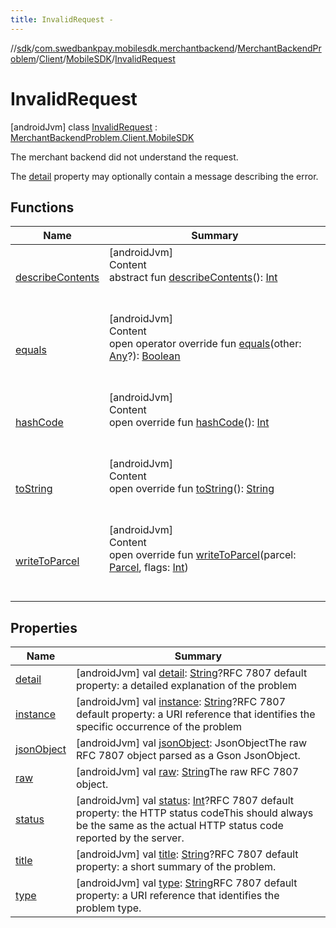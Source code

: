 ```yaml
---
title: InvalidRequest -
---
```

//[sdk](../../../../../../index)/[com.swedbankpay.mobilesdk.merchantbackend](../../../../index)/[MerchantBackendProblem](../../../index)/[Client](../../index)/[MobileSDK](../index)/[InvalidRequest](index)



# InvalidRequest  
 [androidJvm] class [InvalidRequest](index) : [MerchantBackendProblem.Client.MobileSDK](../index)

The merchant backend did not understand the request.



The [detail](../../../../../com.swedbankpay.mobilesdk/-problem/detail) property may optionally contain a message describing the error.

   


## Functions  
  
|  Name |  Summary | 
|---|---|
| <a name="android.os/Parcelable/describeContents/#/PointingToDeclaration/"></a>[describeContents](../../../-server/-unknown/index.md#-1578325224%2FFunctions%2F-1404661416)| <a name="android.os/Parcelable/describeContents/#/PointingToDeclaration/"></a>[androidJvm]  <br>Content  <br>abstract fun [describeContents](../../../-server/-unknown/index.md#-1578325224%2FFunctions%2F-1404661416)(): [Int](https://kotlinlang.org/api/latest/jvm/stdlib/kotlin/-int/index.html)  <br><br><br>|
| <a name="com.swedbankpay.mobilesdk/Problem/equals/#kotlin.Any?/PointingToDeclaration/"></a>[equals](../../../../../com.swedbankpay.mobilesdk/-problem/equals)| <a name="com.swedbankpay.mobilesdk/Problem/equals/#kotlin.Any?/PointingToDeclaration/"></a>[androidJvm]  <br>Content  <br>open operator override fun [equals](../../../../../com.swedbankpay.mobilesdk/-problem/equals)(other: [Any](https://kotlinlang.org/api/latest/jvm/stdlib/kotlin/-any/index.html)?): [Boolean](https://kotlinlang.org/api/latest/jvm/stdlib/kotlin/-boolean/index.html)  <br><br><br>|
| <a name="com.swedbankpay.mobilesdk/Problem/hashCode/#/PointingToDeclaration/"></a>[hashCode](../../../../../com.swedbankpay.mobilesdk/-problem/hash-code)| <a name="com.swedbankpay.mobilesdk/Problem/hashCode/#/PointingToDeclaration/"></a>[androidJvm]  <br>Content  <br>open override fun [hashCode](../../../../../com.swedbankpay.mobilesdk/-problem/hash-code)(): [Int](https://kotlinlang.org/api/latest/jvm/stdlib/kotlin/-int/index.html)  <br><br><br>|
| <a name="com.swedbankpay.mobilesdk/Problem/toString/#/PointingToDeclaration/"></a>[toString](../../../../../com.swedbankpay.mobilesdk/-problem/to-string)| <a name="com.swedbankpay.mobilesdk/Problem/toString/#/PointingToDeclaration/"></a>[androidJvm]  <br>Content  <br>open override fun [toString](../../../../../com.swedbankpay.mobilesdk/-problem/to-string)(): [String](https://kotlinlang.org/api/latest/jvm/stdlib/kotlin/-string/index.html)  <br><br><br>|
| <a name="com.swedbankpay.mobilesdk.merchantbackend/MerchantBackendProblem/writeToParcel/#android.os.Parcel#kotlin.Int/PointingToDeclaration/"></a>[writeToParcel](../../../write-to-parcel)| <a name="com.swedbankpay.mobilesdk.merchantbackend/MerchantBackendProblem/writeToParcel/#android.os.Parcel#kotlin.Int/PointingToDeclaration/"></a>[androidJvm]  <br>Content  <br>open override fun [writeToParcel](../../../write-to-parcel)(parcel: [Parcel](https://developer.android.com/reference/kotlin/android/os/Parcel.html), flags: [Int](https://kotlinlang.org/api/latest/jvm/stdlib/kotlin/-int/index.html))  <br><br><br>|


## Properties  
  
|  Name |  Summary | 
|---|---|
| <a name="com.swedbankpay.mobilesdk.merchantbackend/MerchantBackendProblem.Client.MobileSDK.InvalidRequest/detail/#/PointingToDeclaration/"></a>[detail](index.md#1310580478%2FProperties%2F-1404661416)| <a name="com.swedbankpay.mobilesdk.merchantbackend/MerchantBackendProblem.Client.MobileSDK.InvalidRequest/detail/#/PointingToDeclaration/"></a> [androidJvm] val [detail](index.md#1310580478%2FProperties%2F-1404661416): [String](https://kotlinlang.org/api/latest/jvm/stdlib/kotlin/-string/index.html)?RFC 7807 default property: a detailed explanation of the problem   <br>|
| <a name="com.swedbankpay.mobilesdk.merchantbackend/MerchantBackendProblem.Client.MobileSDK.InvalidRequest/instance/#/PointingToDeclaration/"></a>[instance](index.md#143073978%2FProperties%2F-1404661416)| <a name="com.swedbankpay.mobilesdk.merchantbackend/MerchantBackendProblem.Client.MobileSDK.InvalidRequest/instance/#/PointingToDeclaration/"></a> [androidJvm] val [instance](index.md#143073978%2FProperties%2F-1404661416): [String](https://kotlinlang.org/api/latest/jvm/stdlib/kotlin/-string/index.html)?RFC 7807 default property: a URI reference that identifies the specific occurrence of the problem   <br>|
| <a name="com.swedbankpay.mobilesdk.merchantbackend/MerchantBackendProblem.Client.MobileSDK.InvalidRequest/jsonObject/#/PointingToDeclaration/"></a>[jsonObject](index.md#740737224%2FProperties%2F-1404661416)| <a name="com.swedbankpay.mobilesdk.merchantbackend/MerchantBackendProblem.Client.MobileSDK.InvalidRequest/jsonObject/#/PointingToDeclaration/"></a> [androidJvm] val [jsonObject](index.md#740737224%2FProperties%2F-1404661416): JsonObjectThe raw RFC 7807 object parsed as a Gson JsonObject.   <br>|
| <a name="com.swedbankpay.mobilesdk.merchantbackend/MerchantBackendProblem.Client.MobileSDK.InvalidRequest/raw/#/PointingToDeclaration/"></a>[raw](index.md#1917896547%2FProperties%2F-1404661416)| <a name="com.swedbankpay.mobilesdk.merchantbackend/MerchantBackendProblem.Client.MobileSDK.InvalidRequest/raw/#/PointingToDeclaration/"></a> [androidJvm] val [raw](index.md#1917896547%2FProperties%2F-1404661416): [String](https://kotlinlang.org/api/latest/jvm/stdlib/kotlin/-string/index.html)The raw RFC 7807 object.   <br>|
| <a name="com.swedbankpay.mobilesdk.merchantbackend/MerchantBackendProblem.Client.MobileSDK.InvalidRequest/status/#/PointingToDeclaration/"></a>[status](index.md#489901693%2FProperties%2F-1404661416)| <a name="com.swedbankpay.mobilesdk.merchantbackend/MerchantBackendProblem.Client.MobileSDK.InvalidRequest/status/#/PointingToDeclaration/"></a> [androidJvm] val [status](index.md#489901693%2FProperties%2F-1404661416): [Int](https://kotlinlang.org/api/latest/jvm/stdlib/kotlin/-int/index.html)?RFC 7807 default property: the HTTP status codeThis should always be the same as the actual HTTP status code reported by the server.   <br>|
| <a name="com.swedbankpay.mobilesdk.merchantbackend/MerchantBackendProblem.Client.MobileSDK.InvalidRequest/title/#/PointingToDeclaration/"></a>[title](index.md#-1695762509%2FProperties%2F-1404661416)| <a name="com.swedbankpay.mobilesdk.merchantbackend/MerchantBackendProblem.Client.MobileSDK.InvalidRequest/title/#/PointingToDeclaration/"></a> [androidJvm] val [title](index.md#-1695762509%2FProperties%2F-1404661416): [String](https://kotlinlang.org/api/latest/jvm/stdlib/kotlin/-string/index.html)?RFC 7807 default property: a short summary of the problem.   <br>|
| <a name="com.swedbankpay.mobilesdk.merchantbackend/MerchantBackendProblem.Client.MobileSDK.InvalidRequest/type/#/PointingToDeclaration/"></a>[type](index.md#1883358389%2FProperties%2F-1404661416)| <a name="com.swedbankpay.mobilesdk.merchantbackend/MerchantBackendProblem.Client.MobileSDK.InvalidRequest/type/#/PointingToDeclaration/"></a> [androidJvm] val [type](index.md#1883358389%2FProperties%2F-1404661416): [String](https://kotlinlang.org/api/latest/jvm/stdlib/kotlin/-string/index.html)RFC 7807 default property: a URI reference that identifies the problem type.   <br>|

